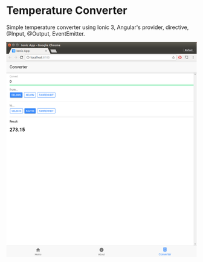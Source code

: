 # Temperature Converter

Simple temperature converter using Ionic 3, Angular's provider, directive, @Input, @Output, EventEmitter.

![Temperature Converter](https://raw.githubusercontent.com/timbo-rafa/ionic-temperature-converter/master/screenshots/temperature-converter.png)
